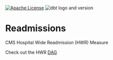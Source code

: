 [![Apache License](https://img.shields.io/badge/License-Apache%202.0-blue.svg)](https://opensource.org/licenses/Apache-2.0) ![dbt logo and version](https://img.shields.io/static/v1?logo=dbt&label=dbt-version&message=0.21.x&color=orange)

# Readmissions 


CMS Hospital Wide Readmission (HWR) Measure

Check out the HWR [DAG](https://tuva-health.github.io/readmissions/#!/overview?g_v=1)